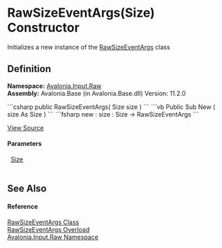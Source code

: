 # RawSizeEventArgs(Size) Constructor


Initializes a new instance of the <a href="T_Avalonia_Input_Raw_RawSizeEventArgs">RawSizeEventArgs</a> class



## Definition
**Namespace:** <a href="N_Avalonia_Input_Raw">Avalonia.Input.Raw</a>  
**Assembly:** Avalonia.Base (in Avalonia.Base.dll) Version: 11.2.0

<Tabs groupId="api-code-preview">
<TabItem value="csharp" label="C#">
```csharp
public RawSizeEventArgs(
	Size size
)
```
</TabItem>
<TabItem value="vb" label="VB">
```vb
Public Sub New ( 
	size As Size
)
```
</TabItem>
<TabItem value="fsharp" label="F#">
```fsharp
new : 
        size : Size -> RawSizeEventArgs
```
</TabItem>
</Tabs>



<a href="https://github.com/AvaloniaUI/Avalonia/tree/master/src/Avalonia.Base/Input/Raw/RawSizeEventArgs.cs#L9" title="View the source code">View Source</a>



#### Parameters
<dl><dt>  <a href="T_Avalonia_Size">Size</a></dt><dd> </dd></dl>

## See Also


#### Reference
<a href="T_Avalonia_Input_Raw_RawSizeEventArgs">RawSizeEventArgs Class</a>  
<a href="Overload_Avalonia_Input_Raw_RawSizeEventArgs__ctor">RawSizeEventArgs Overload</a>  
<a href="N_Avalonia_Input_Raw">Avalonia.Input.Raw Namespace</a>  

